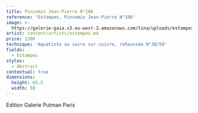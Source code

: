 ```yaml
---
title: Pincemin Jean-Pierre N°106
reference: 'Estampes, Pincemin Jean-Pierre N°106'
image: >-
  https://galerie-gaia.s3.eu-west-3.amazonaws.com/tina/uploads/estampes/galerie-gaia-pincemin-jean-pierre-106.jpg
artist: content/artists/estampes.md
price: 1300
technique: 'Aquatinte au sucre sur cuivre, rehaussée N°30/50'
fields:
  - Estampes
styles:
  - Abstrait
contextual: true
dimensions:
  height: 65.5
  width: 50
---
```


Edition Galerie Putman Paris
